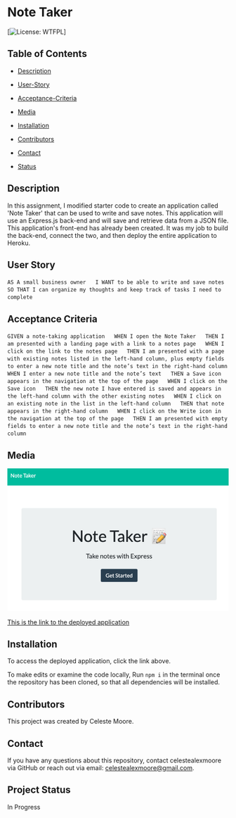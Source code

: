 # Note Taker
  [![License: WTFPL](https://img.shields.io/badge/License-${license}.svg)]

  ## Table of Contents

  * [Description](#Description)
  
  * [User-Story](#User-Story)
  
  * [Acceptance-Criteria](#Acceptance-Criteria)

  * [Media](#Media)

  * [Installation](#Installation)

  * [Contributors](#Contributors)

  * [Contact](#Contact)

  * [Status](Status)


  ## Description  
  In this assignment, I modified starter code to create an application called 'Note Taker' that can be used to write and save notes. This application will use an Express.js back-end and will save and retrieve data from a JSON file. This application's front-end has already been created. It was my job to build the back-end, connect the two, and then deploy the entire application to Heroku.

  ## User Story  
  `AS A small business owner  
  I WANT to be able to write and save notes  
  SO THAT I can organize my thoughts and keep track of tasks I need to complete`  
  
  ## Acceptance Criteria
  `GIVEN a note-taking application  
  WHEN I open the Note Taker  
  THEN I am presented with a landing page with a link to a notes page  
  WHEN I click on the link to the notes page  
  THEN I am presented with a page with existing notes listed in the left-hand column, plus empty fields to enter a new note title and the note’s text in the right-hand column  
  WHEN I enter a new note title and the note’s text  
  THEN a Save icon appears in the navigation at the top of the page  
  WHEN I click on the Save icon  
  THEN the new note I have entered is saved and appears in the left-hand column with the other existing notes  
  WHEN I click on an existing note in the list in the left-hand column  
  THEN that note appears in the right-hand column  
  WHEN I click on the Write icon in the navigation at the top of the page  
  THEN I am presented with empty fields to enter a new note title and the note’s text in the right-hand column`  

  ## Media  


  ![Photo 1](./public/assets/note-taker.png)  
    

  [This is the link to the deployed application](./utils/readme-generator-vid.mov)  
  
  ## Installation  
  To access the deployed application, click the link above.  

  To make edits or examine the code locally,
  Run `npm i` in the terminal once the repository has been cloned, so that all dependencies will be installed.  

  ## Contributors  
  This project was created by Celeste Moore.  
  
  ## Contact  
  If you have any questions about this repository, contact celestealexmoore via GitHub or reach out via email:
  celestealexmoore@gmail.com.  

  ## Project Status  
  In Progress  